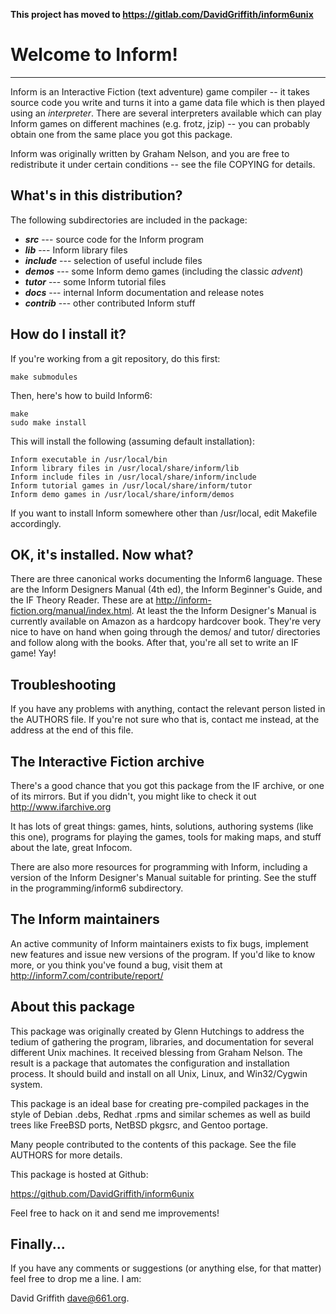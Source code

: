 **This project has moved to https://gitlab.com/DavidGriffith/inform6unix**

**Welcome to Inform!**
=======================

---

Inform is an Interactive Fiction (text adventure) game compiler -- it takes
source code you write and turns it into a game data file which is then
played using an *interpreter*.  There are several interpreters available
which can play Inform games on different machines (e.g. frotz, jzip) -- you
can probably obtain one from the same place you got this package.

Inform was originally written by Graham Nelson, and you are free to
redistribute it under certain conditions -- see the file COPYING for
details.

What's in this distribution?
----------------------------

The following subdirectories are included in the package:

- ***src***	--- source code for the Inform program
- ***lib***	--- Inform library files
- ***include***	--- selection of useful include files
- ***demos***	--- some Inform demo games (including the classic *advent*)
- ***tutor***	--- some Inform tutorial files
- ***docs***	--- internal Inform documentation and release notes
- ***contrib***	--- other contributed Inform stuff

How do I install it?
--------------------

If you're working from a git repository, do this first:

    make submodules

Then, here's how to build Inform6:

    make
    sudo make install

This will install the following (assuming default installation):

    Inform executable in /usr/local/bin
    Inform library files in /usr/local/share/inform/lib
    Inform include files in /usr/local/share/inform/include
    Inform tutorial games in /usr/local/share/inform/tutor
    Inform demo games in /usr/local/share/inform/demos

If you want to install Inform somewhere other than /usr/local, edit 
Makefile accordingly.

OK, it's installed.  Now what?
------------------------------

There are three canonical works documenting the Inform6 language.  These 
are the Inform Designers Manual (4th ed), the Inform Beginner's Guide, 
and the IF Theory Reader.  These are at 
http://inform-fiction.org/manual/index.html.  At least the the Inform 
Designer's Manual is currently available on Amazon as a hardcopy 
hardcover book.  They're very nice to have on hand when going through 
the demos/ and tutor/ directories and follow along with the books. After 
that, you're all set to write an IF game!  Yay!

Troubleshooting
---------------

If you have any problems with anything, contact the relevant person
listed in the AUTHORS file.  If you're not sure who that is, contact me
instead, at the address at the end of this file.

The Interactive Fiction archive
-------------------------------

There's a good chance that you got this package from the IF archive, or one
of its mirrors.  But if you didn't, you might like to check it out
http://www.ifarchive.org

It has lots of great things: games, hints, solutions, authoring systems
(like this one), programs for playing the games, tools for making maps, and
stuff about the late, great Infocom.

There are also more resources for programming with Inform, including a
version of the Inform Designer's Manual suitable for printing.  See the
stuff in the programming/inform6 subdirectory.

The Inform maintainers
----------------------

An active community of Inform maintainers exists to fix bugs, implement new
features and issue new versions of the program.  If you'd like to know
more, or you think you've found a bug, visit them at 
http://inform7.com/contribute/report/

About this package
------------------

This package was originally created by Glenn Hutchings to address the
tedium of gathering the program, libraries, and documentation for
several different Unix machines.  It received blessing from Graham
Nelson.  The result is a package that automates the configuration and
installation process.  It should build and install on all Unix, Linux,
and Win32/Cygwin system.

This package is an ideal base for creating pre-compiled packages in the
style of Debian .debs, Redhat .rpms and similar schemes as well as build
trees like FreeBSD ports, NetBSD pkgsrc, and Gentoo portage.

Many people contributed to the contents of this package.  See the file
AUTHORS for more details.

This package is hosted at Github:

https://github.com/DavidGriffith/inform6unix

Feel free to hack on it and send me improvements!

Finally...
----------

If you have any comments or suggestions (or anything else, for that matter)
feel free to drop me a line.  I am:

David Griffith <dave@661.org>.
